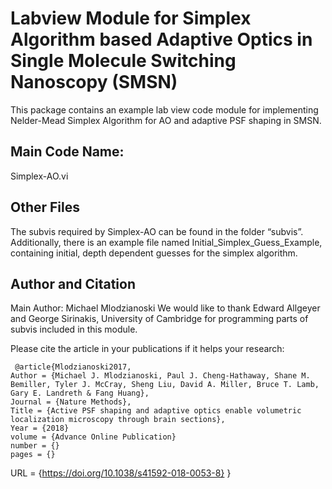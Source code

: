 # Labview Module for Simplex Algorithm based Adaptive Optics in Single Molecule Switching Nanoscopy (SMSN)

This package contains an example lab view code module for implementing Nelder-Mead Simplex Algorithm for AO and adaptive PSF shaping in SMSN. 

## Main Code Name: 

Simplex-AO.vi

## Other Files

The subvis required by Simplex-AO can be found in the folder “subvis”. Additionally, there is an example file named Initial_Simplex_Guess_Example, containing initial, depth dependent guesses for the simplex algorithm.

## Author and Citation
Main Author: Michael Mlodzianoski
We would like to thank Edward Allgeyer and George Sirinakis, University of Cambridge for programming parts of subvis included in this module.

Please cite the article in your publications if it helps your research:

  	 @article{Mlodzianoski2017,
	Author = {Michael J. Mlodzianoski, Paul J. Cheng-Hathaway, Shane M. Bemiller, Tyler J. McCray, Sheng Liu, David A. Miller, Bruce T. Lamb, Gary E. Landreth & Fang Huang},
	Journal = {Nature Methods},
	Title = {Active PSF shaping and adaptive optics enable volumetric localization microscopy through brain sections},
	Year = {2018}
	volume = {Advance Online Publication}
	number = {}
	pages = {}
  URL = {https://doi.org/10.1038/s41592-018-0053-8}
   }

